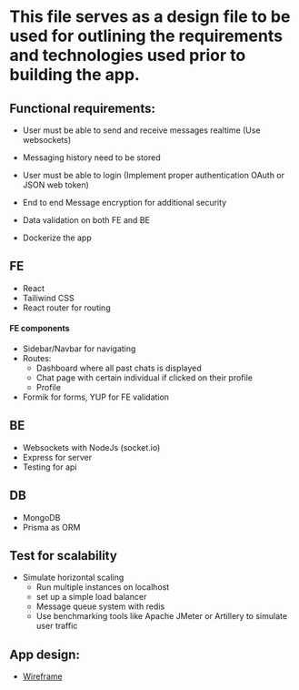 # This file serves as a design file to be used for outlining the requirements and technologies used prior to building the app.

## Functional requirements:

- User must be able to send and receive messages realtime (Use websockets)
- Messaging history need to be stored
- User must be able to login (Implement proper authentication OAuth or JSON web token)
- End to end Message encryption for additional security

- Data validation on both FE and BE
- Dockerize the app

## FE

- React
- Tailiwind CSS
- React router for routing

#### FE components

- Sidebar/Navbar for navigating
- Routes:
  - Dashboard where all past chats is displayed
  - Chat page with certain individual if clicked on their profile
  - Profile
- Formik for forms, YUP for FE validation

## BE

- Websockets with NodeJs (socket.io)
- Express for server
- Testing for api

## DB

- MongoDB
- Prisma as ORM

## Test for scalability

- Simulate horizontal scaling
  - Run multiple instances on localhost
  - set up a simple load balancer
  - Message queue system with redis
  - Use benchmarking tools like Apache JMeter or Artillery to simulate user traffic

## App design:

- [Wireframe](https://whimsical.com/muraasilat-Wd6wZgqnRpEFvQ5Mp2PJdz)
